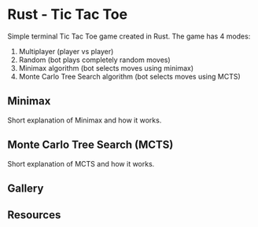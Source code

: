 # Rust - Tic Tac Toe

Simple terminal Tic Tac Toe game created in Rust. The game has 4 modes:
1. Multiplayer (player vs player)
2. Random (bot plays completely random moves)
3. Minimax algorithm (bot selects moves using minimax)
4. Monte Carlo Tree Search algorithm (bot selects moves using MCTS)

## Minimax
Short explanation of Minimax and how it works.

## Monte Carlo Tree Search (MCTS)
Short explanation of MCTS and how it works.

## Gallery

## Resources